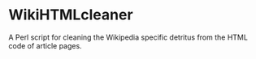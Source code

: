 # WikiHTMLcleaner
A Perl script for cleaning the Wikipedia specific detritus from the HTML code of article pages.
